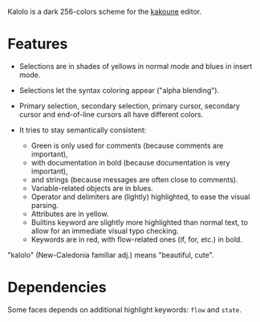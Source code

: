 Kalolo is a dark 256-colors scheme for the [kakoune](https://kakoune.org/) editor.

Features
========

- Selections are in shades of yellows in normal mode and blues in insert mode.
- Selections let the syntax coloring appear ("alpha blending").
- Primary selection, secondary selection, primary cursor, secondary cursor and
  end-of-line cursors all have different colors.
- It tries to stay semantically consistent:

    - Green is only used for comments (because comments are important),
    - with documentation in bold (because documentation is very important),
    - and strings (because messages are often close to comments).
    - Variable-related objects are in blues.
    - Operator and delimiters are (lightly) highlighted, to ease the visual parsing.
    - Attributes are in yellow.
    - Builtins keyword are slightly more highlighted than normal text, to allow
      for an immediate visual typo checking.
    - Keywords are in red, with flow-related ones (if, for, etc.) in bold.

"kalolo" (New-Caledonia familiar adj.) means "beautiful, cute".


Dependencies
============

Some faces depends on additional highlight keywords: `flow` and `state`.

